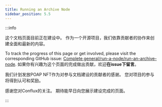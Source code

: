 ```yaml
---
title: Running an Archive Node
sidebar_position: 5.5
---
```


:::info

这个文档页面目前正在建设中。 作为一个开源项目，我们依靠贡献者的协作来创建全面和最新的内容。

To track the progress of this page or get involved, please visit the corresponding GitHub issue: [Complete general/run-a-node/run-an-archive-node](https://github.com/Conflux-Chain/conflux-documentation/issues/118). 如果你有兴趣为这个页面的完成做出贡献，欢迎**在issue下留言**。

我们计划发放POAP NFT作为对参与文档建设的贡献者的感谢。 您对项目的参与将得到认可和奖励。

感谢您对Conflux的关注。 期待能早日向您展示建设完成的页面。

:::
